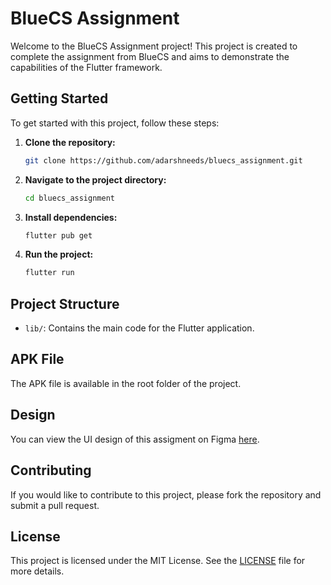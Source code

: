 # BlueCS Assignment

Welcome to the BlueCS Assignment project! This project is created to complete the assignment from BlueCS and aims to demonstrate the capabilities of the Flutter framework.

## Getting Started

To get started with this project, follow these steps:

1. **Clone the repository:**
    ```bash
    git clone https://github.com/adarshneeds/bluecs_assignment.git
    ```
2. **Navigate to the project directory:**
    ```bash
    cd bluecs_assignment
    ```
3. **Install dependencies:**
    ```bash
    flutter pub get
    ```
4. **Run the project:**
    ```bash
    flutter run
    ```

## Project Structure

- `lib/`: Contains the main code for the Flutter application.

## APK File

The APK file is available in the root folder of the project.

## Design

You can view the UI design of this assigment on Figma [here](https://www.figma.com/design/eG7rLkChv0NgTfeozU3kSd/BlueCS-Assignment-(Copy)?m=auto&t=SG3ppI5JVoNWvuJR-1).

## Contributing

If you would like to contribute to this project, please fork the repository and submit a pull request.

## License

This project is licensed under the MIT License. See the [LICENSE](LICENSE) file for more details.
